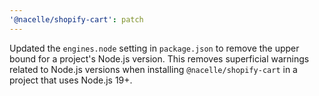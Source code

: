 ```yaml
---
'@nacelle/shopify-cart': patch
---
```


Updated the `engines.node` setting in `package.json` to remove the upper bound for a project's Node.js version. This removes superficial warnings related to Node.js versions when installing `@nacelle/shopify-cart` in a project that uses Node.js 19+.
